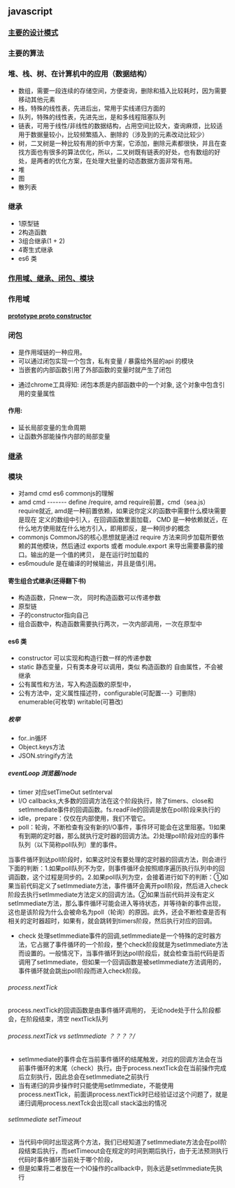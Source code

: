 ## javascript 
### [主要的设计模式](./design.md)
### 主要的算法
### 堆、栈、树、在计算机中的应用（数据结构）
- 数组，需要一段连续的存储空间，方便查询，删除和插入比较耗时，因为需要移动其他元素
- 栈，特殊的线性表，先进后出，常用于实线递归方面的
- 队列，特殊的线性表，先进先出，是和多线程阻塞队列
- 链表，可用于线性/非线性的数据结构，占用空间比较大，查询麻烦，比较适用于数据量较小，比较频繁插入、删除的（涉及到的元素改动比较少）
- 树，二叉树是一种比较有用的折中方案，它添加，删除元素都很快，并且在查找方面也有很多的算法优化，所以，二叉树既有链表的好处，也有数组的好处，是两者的优化方案，在处理大批量的动态数据方面非常有用。
- 堆
- 图
- 散列表

### 继承
- 1原型链
- 2构造函数
- 3组合继承(1 + 2)
- 4寄生式继承
- es6 类
### [作用域、继承、闭包、模块](./MD/proto-scope-module)
### 作用域
#### [prototype __proto__ constructor](./proto)
### 闭包
- 是作用域链的一种应用。
- 可以通过闭包实现一个包含，私有变量 / 暴露给外层的api    的模块
- 当嵌套的内部函数引用了外部函数的变量时就产生了闭包
* 通过chrome工具得知: 闭包本质是内部函数中的一个对象, 这个对象中包含引用的变量属性
#### 作用:
* 延长局部变量的生命周期
* 让函数外部能操作内部的局部变量

### [继承](./继承.md)
### 模块
- 对amd cmd es6 commonjs的理解
- amd cmd ------- define /require, amd require前置，cmd（sea.js）require就近, amd是一种前置依赖，如果说你定义的函数中需要什么模块需要是现在 定义的数组中引入，在回调函数里面加载，
CMD 是一种依赖就近，在什么地方使用就在什么地方引入，即用即反，是一种同步的概念
- commonjs CommonJS的核心思想就是通过 require 方法来同步加载所要依赖的其他模块，然后通过 exports 或者 module.export 来导出需要暴露的接口。输出的是一个值的拷贝， 是在运行时加载的
- es6moudule 是在编译的时候输出，并且是值引用。
#### 寄生组合式继承(还得翻下书)
- 构造函数，只new一次， 同时构造函数可以传递参数
- 原型链
- 子的constructor指向自己
- 组合函数中，构造函数需要执行两次，一次内部调用，一次在原型中

#### es6 类
- constructor 可以实现和构造行数一样的传递参数
- static 静态变量，只有类本身可以调用，类似  构造函数的 自由属性，不会被继承
- 公有属性和方法，写入构造函数的原型中，
- 公有方法中，定义属性描述符，configurable(可配置---》可删除) enumerable(可枚举) writable(可篡改)

##### 枚举
- for..in循环
- Object.keys方法
- JSON.stringify方法

##### eventLoop 浏览器/node
- timer 对应setTimeOut  setInterval
- I/O callbacks,大多数的回调方法在这个阶段执行，除了timers、close和setImmediate事件的回调函数。fs.readFile的回调是放在poll阶段来执行的
- idle，prepare：仅仅在内部使用，我们不管它。
- poll：轮询，不断检查有没有新的I/O事件，事件环可能会在这里阻塞。1)如果有到期的定时器，那么就执行定时器的回调方法。2)处理poll阶段对应的事件队列（以下简称poll队列）里的事件。

当事件循环到达poll阶段时，如果这时没有要处理的定时器的回调方法，则会进行下面的判断：1.如果poll队列不为空，则事件循环会按照顺序遍历执行队列中的回调函数，这个过程是同步的。2.如果poll队列为空，会接着进行如下的判断：①如果当前代码定义了setImmediate方法，事件循环会离开poll阶段，然后进入check阶段去执行setImmediate方法定义的回调方法。②如果当前代码并没有定义setImmediate方法，那么事件循环可能会进入等待状态，并等待新的事件出现，这也是该阶段为什么会被命名为poll（轮询）的原因。此外，还会不断检查是否有相关的定时器超时，如果有，就会跳转到timers阶段，然后执行对应的回调。
- check 处理setImmediate事件的回调,setImmediate是一个特殊的定时器方法，它占据了事件循环的一个阶段，整个check阶段就是为setImmediate方法而设置的。一般情况下，当事件循环到达poll阶段后，就会检查当前代码是否调用了setImmediate，但如果一个回调函数是被setImmediate方法调用的，事件循环就会跳出poll阶段而进入check阶段。


###### process.nextTick
process.nextTick的回调函数是由事件循环调用的，
无论node处于什么阶段都会，在阶段结束，清空 nextTick队列
###### process.nextTick vs setImmediate ？？？？/
- setImmediate的事件会在当前事件循环的结尾触发，对应的回调方法会在当前事件循环的末尾（check）执行。由于process.nextTick会在当前操作完成后立刻执行，因此总会在setImmediate之前执行
- 当有递归的异步操作时只能使用setImmediate，不能使用process.nextTick，前面讲process.nextTick时已经验证过这个问题了，就是递归调用process.nextTck会出现call stack溢出的情况

###### setImmediate setTimeout
- 当代码中同时出现这两个方法，我们已经知道了setImmediate方法会在poll阶段结束后执行，而setTimeout会在规定的时间到期后执行，由于无法预测执行代码时事件循环当前处于哪个阶段，
- 但是如果将二者放在一个IO操作的callback中，则永远是setImmediate先执行
